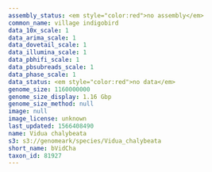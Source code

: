 ```yaml
---
assembly_status: <em style="color:red">no assembly</em>
common_name: village indigobird
data_10x_scale: 1
data_arima_scale: 1
data_dovetail_scale: 1
data_illumina_scale: 1
data_pbhifi_scale: 1
data_pbsubreads_scale: 1
data_phase_scale: 1
data_status: <em style="color:red">no data</em>
genome_size: 1160000000
genome_size_display: 1.16 Gbp
genome_size_method: null
image: null
image_license: unknown
last_updated: 1566408490
name: Vidua chalybeata
s3: s3://genomeark/species/Vidua_chalybeata
short_name: bVidCha
taxon_id: 81927
---
```

